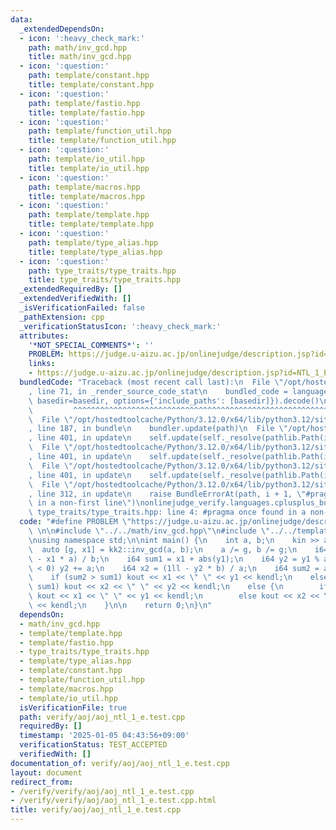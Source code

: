 ```yaml
---
data:
  _extendedDependsOn:
  - icon: ':heavy_check_mark:'
    path: math/inv_gcd.hpp
    title: math/inv_gcd.hpp
  - icon: ':question:'
    path: template/constant.hpp
    title: template/constant.hpp
  - icon: ':question:'
    path: template/fastio.hpp
    title: template/fastio.hpp
  - icon: ':question:'
    path: template/function_util.hpp
    title: template/function_util.hpp
  - icon: ':question:'
    path: template/io_util.hpp
    title: template/io_util.hpp
  - icon: ':question:'
    path: template/macros.hpp
    title: template/macros.hpp
  - icon: ':question:'
    path: template/template.hpp
    title: template/template.hpp
  - icon: ':question:'
    path: template/type_alias.hpp
    title: template/type_alias.hpp
  - icon: ':question:'
    path: type_traits/type_traits.hpp
    title: type_traits/type_traits.hpp
  _extendedRequiredBy: []
  _extendedVerifiedWith: []
  _isVerificationFailed: false
  _pathExtension: cpp
  _verificationStatusIcon: ':heavy_check_mark:'
  attributes:
    '*NOT_SPECIAL_COMMENTS*': ''
    PROBLEM: https://judge.u-aizu.ac.jp/onlinejudge/description.jsp?id=NTL_1_E
    links:
    - https://judge.u-aizu.ac.jp/onlinejudge/description.jsp?id=NTL_1_E
  bundledCode: "Traceback (most recent call last):\n  File \"/opt/hostedtoolcache/Python/3.12.0/x64/lib/python3.12/site-packages/onlinejudge_verify/documentation/build.py\"\
    , line 71, in _render_source_code_stat\n    bundled_code = language.bundle(stat.path,\
    \ basedir=basedir, options={'include_paths': [basedir]}).decode()\n          \
    \         ^^^^^^^^^^^^^^^^^^^^^^^^^^^^^^^^^^^^^^^^^^^^^^^^^^^^^^^^^^^^^^^^^^^^^^^^^^^^^^^^^\n\
    \  File \"/opt/hostedtoolcache/Python/3.12.0/x64/lib/python3.12/site-packages/onlinejudge_verify/languages/cplusplus.py\"\
    , line 187, in bundle\n    bundler.update(path)\n  File \"/opt/hostedtoolcache/Python/3.12.0/x64/lib/python3.12/site-packages/onlinejudge_verify/languages/cplusplus_bundle.py\"\
    , line 401, in update\n    self.update(self._resolve(pathlib.Path(included), included_from=path))\n\
    \  File \"/opt/hostedtoolcache/Python/3.12.0/x64/lib/python3.12/site-packages/onlinejudge_verify/languages/cplusplus_bundle.py\"\
    , line 401, in update\n    self.update(self._resolve(pathlib.Path(included), included_from=path))\n\
    \  File \"/opt/hostedtoolcache/Python/3.12.0/x64/lib/python3.12/site-packages/onlinejudge_verify/languages/cplusplus_bundle.py\"\
    , line 401, in update\n    self.update(self._resolve(pathlib.Path(included), included_from=path))\n\
    \  File \"/opt/hostedtoolcache/Python/3.12.0/x64/lib/python3.12/site-packages/onlinejudge_verify/languages/cplusplus_bundle.py\"\
    , line 312, in update\n    raise BundleErrorAt(path, i + 1, \"#pragma once found\
    \ in a non-first line\")\nonlinejudge_verify.languages.cplusplus_bundle.BundleErrorAt:\
    \ type_traits/type_traits.hpp: line 4: #pragma once found in a non-first line\n"
  code: "#define PROBLEM \"https://judge.u-aizu.ac.jp/onlinejudge/description.jsp?id=NTL_1_E\"\
    \ \n\n#include \"../../math/inv_gcd.hpp\"\n#include \"../../template/template.hpp\"\
    \nusing namespace std;\n\nint main() {\n    int a, b;\n    kin >> a >> b;\n  \
    \  auto [g, x1] = kk2::inv_gcd(a, b);\n    a /= g, b /= g;\n    i64 y1 = (1ll\
    \ - x1 * a) / b;\n    i64 sum1 = x1 + abs(y1);\n    i64 y2 = y1 % a;\n    if (y2\
    \ < 0) y2 += a;\n    i64 x2 = (1ll - y2 * b) / a;\n    i64 sum2 = abs(x2) + y2;\n\
    \    if (sum2 > sum1) kout << x1 << \" \" << y1 << kendl;\n    else if (sum2 <\
    \ sum1) kout << x2 << \" \" << y2 << kendl;\n    else {\n        if (x1 <= y1)\
    \ kout << x1 << \" \" << y1 << kendl;\n        else kout << x2 << \" \" << y2\
    \ << kendl;\n    }\n\n    return 0;\n}\n"
  dependsOn:
  - math/inv_gcd.hpp
  - template/template.hpp
  - template/fastio.hpp
  - type_traits/type_traits.hpp
  - template/type_alias.hpp
  - template/constant.hpp
  - template/function_util.hpp
  - template/macros.hpp
  - template/io_util.hpp
  isVerificationFile: true
  path: verify/aoj/aoj_ntl_1_e.test.cpp
  requiredBy: []
  timestamp: '2025-01-05 04:43:56+09:00'
  verificationStatus: TEST_ACCEPTED
  verifiedWith: []
documentation_of: verify/aoj/aoj_ntl_1_e.test.cpp
layout: document
redirect_from:
- /verify/verify/aoj/aoj_ntl_1_e.test.cpp
- /verify/verify/aoj/aoj_ntl_1_e.test.cpp.html
title: verify/aoj/aoj_ntl_1_e.test.cpp
---
```

